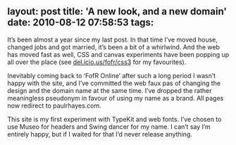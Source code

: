 layout: post
title: 'A new look, and a new domain'
date: 2010-08-12 07:58:53
tags:
---

It’s been almost a year since my last post. In that time I’ve moved house, changed jobs and got married, it’s been a bit of a whirlwind. And the web has moved fast as well, CSS and canvas experiments have been popping up all over the place (see [del.icio.us/fofr/css3](https://del.icio.us/fofr/css3) for my favourites).

Inevitably coming back to ‘FofR Online’ after such a long period I wasn’t happy with the site, and I’ve committed the web faux pas of changing the design and the domain name at the same time. I’ve dropped the rather meaningless pseudonym in favour of using my name as a brand. All pages now redirect to paulrhayes.com.

This site is my first experiment with TypeKit and web fonts. I’ve chosen to use Museo for headers and Swing dancer for my name. I can’t say I’m entirely happy, but if I waited for that I’d never release anything.
